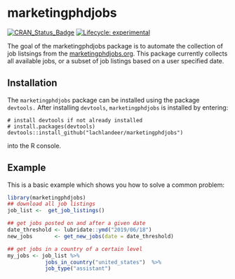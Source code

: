 # marketingphdjobs

<!-- badges: start -->
[![CRAN_Status_Badge](http://www.r-pkg.org/badges/version/marketingphdjobs)](https://cran.r-project.org/package=marketingphdjobs)
[![Lifecycle: experimental](https://img.shields.io/badge/lifecycle-experimental-orange.svg)](https://www.tidyverse.org/lifecycle/#experimental)
<!-- badges: end -->

The goal of the marketingphdjobs package is to automate the collection of job listsings from the [marketingphdjobs.org](http://marketingphdjobs.org/). 
This package currently collects all available jobs, or a subset of job listings based on a user specified date.

## Installation

The `marketingphdjobs` package can be installed using the package `devtools.`
After installing `devtools`, `marketingphdjobs` is installed by entering:

```{r}
# install devtools if not already installed
# install.packages(devtools)
devtools::install_github("lachlandeer/marketingphdjobs")
```

into the R console.

## Example

This is a basic example which shows you how to solve a common problem:

``` r
library(marketingphdjobs)
## download all job listings
job_list <-  get_job_listings()

## get jobs posted on and after a given date
date_threshold <- lubridate::ymd("2019/06/18")
new_jobs       <- get_new_jobs(date = date_threshold)

## get jobs in a country of a certain level
my_jobs <- job_list %>% 
            jobs_in_country("united_states")  %>% 
            job_type("assistant")
```

